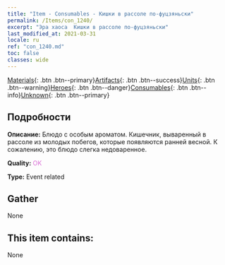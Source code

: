 ```yaml
---
title: "Item - Consumables - Кишки в рассоле по-фуцзяньски"
permalink: /Items/con_1240/
excerpt: "Эра хаоса  Кишки в рассоле по-фуцзяньски"
last_modified_at: 2021-03-31
locale: ru
ref: "con_1240.md"
toc: false
classes: wide
---
```

 [Materials](/ru/Items/){: .btn .btn--primary}[Artifacts](/ru/Items/Artifacts/){: .btn .btn--success}[Units](/ru/Items/Units/){: .btn .btn--warning}[Heroes](/ru/Items/Heroes/){: .btn .btn--danger}[Consumables](/ru/Items/Consumables/){: .btn .btn--info}[Unknown](/ru/Items/Unknown/){: .btn .btn--primary}

## Подробности
 **Описание:** Блюдо с особым ароматом. Кишечник, вываренный в рассоле из молодых побегов, которые появляются ранней весной. К сожалению, это блюдо слегка недоваренное.

 **Quality:** <span style="color: #DA70D6">OK</span>

 **Type:** Event related

## Gather

  None

## This item contains:

  None

